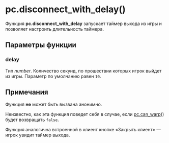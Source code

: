 # pc.disconnect_with_delay()
Функция **pc.disconnect_with_delay** запускает таймер выхода из игры и позволяет настроить длительность таймера.

## Параметры функции
### delay
Тип *number*. Количество секунд, по прошествии которых игрок выйдет из игры. Параметр по умолчанию равен `10`.

## Примечания
Функция **не** может быть вызвана анонимно.

Неизвестно, как эта функция поведет себя в случае, если [pc.can_warp](../pc/pc.can_warp.md)() будет возвращать `false`.

Функция аналогична встроенной в клиент кнопке &laquo;Закрыть клиент&raquo; &mdash; игрок увидит таймер выхода.